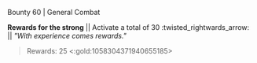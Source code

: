 Bounty 60 | General Combat

**Rewards for the strong** 
|| Activate a total of 30 :twisted_rightwards_arrow: || 
*"With experience comes rewards."*
> Rewards: 25 <:gold:1058304371940655185>
